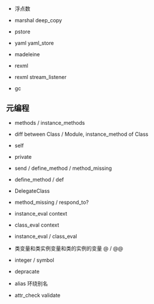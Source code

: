 - 浮点数

- marshal deep_copy
- pstore
- yaml yaml_store
- madeleine
- rexml
- rexml stream_listener

- gc

## 元编程

- methods / instance_methods
- diff between Class / Module, instance_method of Class
- self
- private
- send / define_method / method_missing
- define_method / def
- DelegateClass
- method_missing / respond_to?
- instance_eval context
- class_eval context
- instance_eval / class_eval

- 类变量和类实例变量和类的实例的变量 @ / @@

- integer / symbol

- depracate

- alias 环绕别名

- attr_check validate
